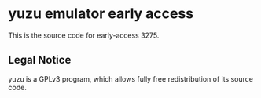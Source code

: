 yuzu emulator early access
=============

This is the source code for early-access 3275.

## Legal Notice

yuzu is a GPLv3 program, which allows fully free redistribution of its source code.